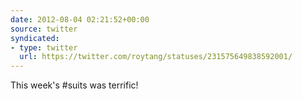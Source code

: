 ```yaml
---
date: 2012-08-04 02:21:52+00:00
source: twitter
syndicated:
- type: twitter
  url: https://twitter.com/roytang/statuses/231575649838592001/
---
```


This week's #suits was terrific!